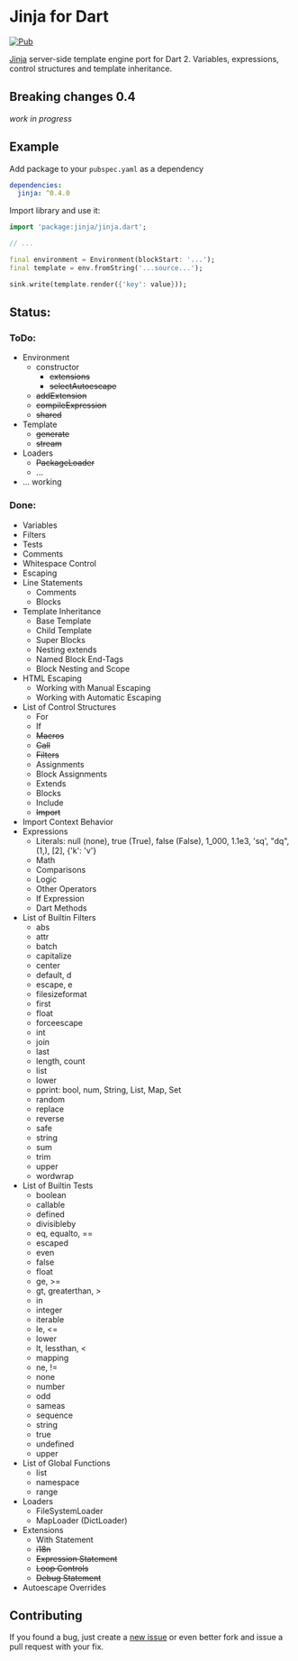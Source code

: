 # Jinja for Dart

[![Pub](https://img.shields.io/pub/v/jinja.svg)](https://pub.dev/packages/jinja)

[Jinja](https://www.palletsprojects.com/p/jinja/) server-side template engine port for Dart 2. Variables, expressions, control structures and template inheritance.

Breaking changes 0.4
--------------------
_work in progress_

## Example
Add package to your `pubspec.yaml` as a dependency

```yaml
dependencies:
  jinja: ^0.4.0
```

Import library and use it:

```dart
import 'package:jinja/jinja.dart';

// ...

final environment = Environment(blockStart: '...');
final template = env.fromString('...source...');

sink.write(template.render({'key': value}));
```

## Status:
### ToDo:
- Environment
  - constructor
    - ~~extensions~~
    - ~~selectAutoescape~~
  - ~~addExtension~~
  - ~~compileExpression~~
  - ~~shared~~
- Template
  - ~~generate~~
  - ~~stream~~
- Loaders
  - ~~PackageLoader~~
  - ...
- ... working

### Done:
- Variables
- Filters
- Tests
- Comments
- Whitespace Control
- Escaping
- Line Statements
  - Comments
  - Blocks
- Template Inheritance
  - Base Template
  - Child Template
  - Super Blocks
  - Nesting extends
  - Named Block End-Tags
  - Block Nesting and Scope
- HTML Escaping
  - Working with Manual Escaping
  - Working with Automatic Escaping
- List of Control Structures
  - For
  - If
  - ~~Macros~~
  - ~~Call~~
  - ~~Filters~~
  - Assignments
  - Block Assignments
  - Extends
  - Blocks
  - Include
  - ~~Import~~
- Import Context Behavior
- Expressions
  - Literals: null (none), true (True), false (False), 1_000, 1.1e3, 'sq', "dq", (1,), \[2\], {'k': 'v'}
  - Math
  - Comparisons
  - Logic
  - Other Operators
  - If Expression
  - Dart Methods
- List of Builtin Filters
  - abs
  - attr
  - batch
  - capitalize
  - center
  - default, d
  - escape, e
  - filesizeformat
  - first
  - float
  - forceescape
  - int
  - join
  - last
  - length, count
  - list
  - lower
  - pprint: bool, num, String, List, Map, Set
  - random
  - replace
  - reverse
  - safe
  - string
  - sum
  - trim
  - upper
  - wordwrap
- List of Builtin Tests
  - boolean
  - callable
  - defined
  - divisibleby
  - eq, equalto, ==
  - escaped
  - even
  - false
  - float
  - ge, >=
  - gt, greaterthan, >
  - in
  - integer
  - iterable
  - le, <=
  - lower
  - lt, lessthan, <
  - mapping
  - ne, !=
  - none
  - number
  - odd
  - sameas
  - sequence
  - string
  - true
  - undefined
  - upper
- List of Global Functions
  - list
  - namespace
  - range
- Loaders
  - FileSystemLoader
  - MapLoader (DictLoader)
- Extensions
  - With Statement
  - ~~i18n~~
  - ~~Expression Statement~~
  - ~~Loop Controls~~
  - ~~Debug Statement~~
- Autoescape Overrides

## Contributing
If you found a bug, just create a [new issue][new_issue] or even better fork and issue a pull request with your fix.

[jinja_reflectable_example]: https://github.com/ykmnkmi/jinja_reflectable_example/blob/master/bin/main.dart
[filters]: https://github.com/ykmnkmi/dart-jinja/blob/master/lib/src/filters.dart
[hack]: https://github.com/ykmnkmi/jinja.dart/blob/master/lib/src/environment.dart#L299
[renderable]: https://github.com/ykmnkmi/renderable.dart
[new_issue]: https://github.com/ykmnkmi/dart-jinja/issues/new